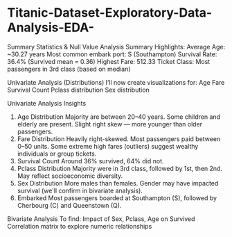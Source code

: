 # Titanic-Dataset-Exploratory-Data-Analysis-EDA-


 Summary Statistics & Null Value Analysis
 Summary Highlights:
Average Age: ~30.27 years
Most common embark port: S (Southampton)
Survival Rate: 36.4% (Survived mean = 0.36)
Highest Fare: 512.33
Ticket Class: Most passengers in 3rd class (based on median)

Univariate Analysis (Distributions)
I’ll now create visualizations for:
Age
Fare
Survival Count
Pclass distribution
Sex distribution

 Univariate Analysis Insights
1. Age Distribution
Majority are between 20–40 years.
Some children and elderly are present.
Slight right skew — more younger than older passengers.
2. Fare Distribution
Heavily right-skewed.
Most passengers paid between 0–50 units.
Some extreme high fares (outliers) suggest wealthy individuals or group tickets.
3. Survival Count
Around 36% survived, 64% did not.
4. Pclass Distribution
Majority were in 3rd class, followed by 1st, then 2nd.
May reflect socioeconomic diversity.
5. Sex Distribution
More males than females.
Gender may have impacted survival (we'll confirm in bivariate analysis).
6. Embarked
Most passengers boarded at Southampton (S), followed by Cherbourg (C) and Queenstown (Q).

Bivariate Analysis
To find:
Impact of Sex, Pclass, Age on Survived
Correlation matrix to explore numeric relationships


